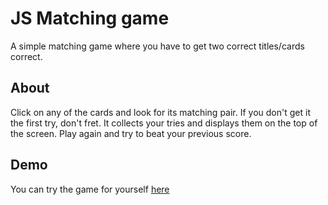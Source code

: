 # JS Matching game
A simple matching game where you have to get two correct titles/cards correct.

## About
Click on any of the cards and look for its matching pair. If you don't get it the first try, don't fret. It collects your tries and displays them on the top of the screen. Play again and try to beat your previous score.

## Demo
You can try the game for yourself [here](https://www.robertkrause.net)
